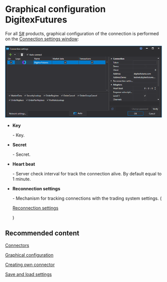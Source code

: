 # Graphical configuration DigitexFutures

For all [S\#](StockSharpAbout.md) products, graphical configuration of the connection is performed on the [Connection settings window](API_UI_ConnectorWindow.md):

![API GUI Settings DigitexFutures](../images/API_GUI_Settings_DigitexFutures.png)

- **Key**

   \- Key.
- **Secret**

   \- Secret.
- **Heart beat**

   \- Server check interval for track the connection alive. By default equal to 1 minute.
- **Reconnection settings**

   \- Mechanism for tracking connections with the trading system settings. (

  [Reconnection settings](Reconnect.md)

  )

## Recommended content

[Connectors](API_Connectors.md)

[Graphical configuration](API_ConnectorsUIConfiguration.md)

[Creating own connector](ConnectorCreating.md)

[Save and load settings](API_Connectors_SaveConnectorSettings.md)
